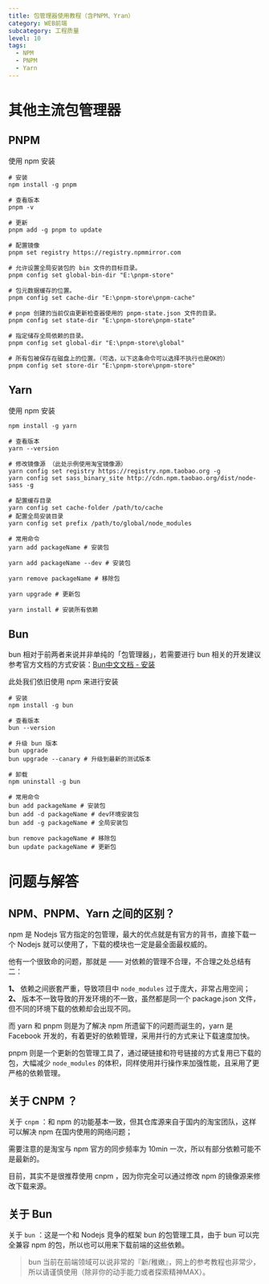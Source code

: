 ```yaml
---
title: 包管理器使用教程（含PNPM、Yran）
category: WEB前端
subcategory: 工程质量
level: 10
tags:
  - NPM
  - PNPM
  - Yarn
---
```


# 其他主流包管理器

## PNPM

使用 npm 安装

```shell
# 安装
npm install -g pnpm

# 查看版本
pnpm -v

# 更新
pnpm add -g pnpm to update

# 配置镜像
pnpm set registry https://registry.npmmirror.com

# 允许设置全局安装包的 bin 文件的目标目录。
pnpm config set global-bin-dir "E:\pnpm-store"

# 包元数据缓存的位置。
pnpm config set cache-dir "E:\pnpm-store\pnpm-cache"

# pnpm 创建的当前仅由更新检查器使用的 pnpm-state.json 文件的目录。
pnpm config set state-dir "E:\pnpm-store\pnpm-state"

# 指定储存全局依赖的目录。
pnpm config set global-dir "E:\pnpm-store\global"

# 所有包被保存在磁盘上的位置。（可选，以下这条命令可以选择不执行也是OK的）
pnpm config set store-dir "E:\pnpm-store\pnpm-store"
```

## Yarn

使用 npm 安装

```shell
npm install -g yarn

# 查看版本
yarn --version

# 修改镜像源 （此处示例使用淘宝镜像源）
yarn config set registry https://registry.npm.taobao.org -g 
yarn config set sass_binary_site http://cdn.npm.taobao.org/dist/node-sass -g

# 配置缓存目录
yarn config set cache-folder /path/to/cache
# 配置全局安装目录
yarn config set prefix /path/to/global/node_modules

# 常用命令
yarn add packageName # 安装包

yarn add packageName --dev # 安装包

yarn remove packageName # 移除包

yarn upgrade # 更新包

yarn install # 安装所有依赖 
```

## Bun

bun 相对于前两者来说并非单纯的「包管理器」，若需要进行 bun 相关的开发建议参考官方文档的方式安装：[Bun中文文档 - 安装](https://www.bunjs.cn/docs/installation)

此处我们依旧使用 npm 来进行安装

```shell
# 安装
npm install -g bun

# 查看版本
bun --version

# 升级 bun 版本
bun upgrade
bun upgrade --canary # 升级到最新的测试版本

# 卸载
npm uninstall -g bun

# 常用命令
bun add packageName # 安装包
bun add -d packageName # dev环境安装包
bun add -g packageName # 全局安装包

bun remove packageName # 移除包
bun update packageName # 更新包
```

# 问题与解答

## NPM、PNPM、Yarn 之间的区别？

npm 是 Nodejs 官方指定的包管理，最大的优点就是有官方的背书，直接下载一个 Nodejs 就可以使用了，下载的模块也一定是最全面最权威的。

他有一个很致命的问题，那就是 —— 对依赖的管理不合理，不合理之处总结有二：

**1、** 依赖之间嵌套严重，导致项目中 `node_modules` 过于庞大，非常占用空间；  
**2、** 版本不一致导致的开发环境的不一致，虽然都是同一个 package.json 文件，但不同的环境下载的依赖却会出现不同。  

而 yarn 和 pnpm 则是为了解决 npm 所遗留下的问题而诞生的，yarn 是 Facebook 开发的，有着更好的依赖管理，采用并行的方式来让下载速度加快。

pnpm 则是一个更新的包管理工具了，通过硬链接和符号链接的方式复用已下载的包，大幅减少 `node_modules` 的体积，同样使用并行操作来加强性能，且采用了更严格的依赖管理。  

## 关于 CNPM ？

关于 `cnpm` ：和 npm 的功能基本一致，但其仓库源来自于国内的淘宝团队，这样可以解决 npm 在国内使用的网络问题；

需要注意的是淘宝与 npm 官方的同步频率为 10min 一次，所以有部分依赖可能不是最新的。

目前，其实不是很推荐使用 cnpm ，因为你完全可以通过修改 npm 的镜像源来修改下载来源。  

## 关于 Bun

关于 `bun` ：这是一个和 Nodejs 竞争的框架 bun 的包管理工具，由于 bun 可以完全兼容 npm 的包，所以也可以用来下载前端的这些依赖。

> bun 当前在前端领域可以说非常的『新/稚嫩』，网上的参考教程也非常少，所以请谨慎使用（除非你的动手能力或者探索精神MAX）。